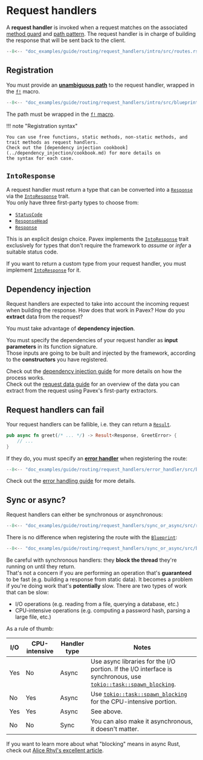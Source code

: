 # Request handlers

A **request handler** is invoked when a request matches on the associated [method guard](method_guards.md) and
[path pattern](path_patterns.md).
The request handler is in charge of building the response that will be sent back to the client.

```rust hl_lines="6"
--8<-- "doc_examples/guide/routing/request_handlers/intro/src/routes.rs"
```

## Registration

You must provide an **[unambiguous path]** to the request handler, wrapped in the [`f!`][f!] macro.

```rust hl_lines="6"
--8<-- "doc_examples/guide/routing/request_handlers/intro/src/blueprint.rs"
```

The path must be wrapped in the [`f!` macro][f!].

!!! note "Registration syntax"

    You can use free functions, static methods, non-static methods, and trait methods as request handlers.
    Check out the [dependency injection cookbook](../dependency_injection/cookbook.md) for more details on
    the syntax for each case.

## `IntoResponse`

A request handler must return a type that can be converted into a [`Response`][Response] via the
[`IntoResponse`][IntoResponse] trait.\
You only have three first-party types to choose from:

- [`StatusCode`][StatusCode]
- [`ResponseHead`][ResponseHead]
- [`Response`][Response]

This is an explicit design choice. Pavex implements the [`IntoResponse`][IntoResponse] trait exclusively for types
that don't require the framework to _assume_ or _infer_ a suitable status code.

If you want to return a custom type from your request handler, you must implement [`IntoResponse`][IntoResponse] for it.

## Dependency injection

Request handlers are expected to take into account the incoming request when building the response. How does that
work in Pavex? How do you **extract** data from the request?

You must take advantage of **dependency injection**.

You must specify the dependencies of your request handler as **input parameters** in its function signature.\
Those inputs are going to be built and injected by the framework, according to the **constructors** you have registered.

Check out the [dependency injection guide](../dependency_injection/index.md) for more details
on how the process works.\
Check out the [request data guide](../request_data/index.md) for an overview of the data you can extract from the request
using Pavex's first-party extractors.

## Request handlers can fail

Your request handlers can be fallible, i.e. they can return a [`Result`][Result].

```rust
pub async fn greet(/* ... */) -> Result<Response, GreetError> {
    // ...
}
```

If they do, you must specify an [**error handler**](../errors/error_handlers.md) when registering the route:

```rust hl_lines="7"
--8<-- "doc_examples/guide/routing/request_handlers/error_handler/src/blueprint.rs"
```

Check out the [error handling guide](../errors/error_handlers.md) for more details.

## Sync or async?

Request handlers can either be synchronous or asynchronous:

```rust
--8<-- "doc_examples/guide/routing/request_handlers/sync_or_async/src/routes.rs"
```

There is no difference when registering the route with the [`Blueprint`][Blueprint]:

```rust
--8<-- "doc_examples/guide/routing/request_handlers/sync_or_async/src/blueprint.rs"
```

Be careful with synchronous handlers: they **block the thread** they're running on until they return.\
That's not a concern if you are performing an operation that's **guaranteed** to be fast
(e.g. building a response from static data).
It becomes a problem if you're doing work that's **potentially** slow.
There are two types of work that can be slow:

- I/O operations (e.g. reading from a file, querying a database, etc.)
- CPU-intensive operations (e.g. computing a password hash, parsing a large file, etc.)

As a rule of thumb:

| I/O | CPU-intensive | Handler type | Notes                                                                                                                              |
| --- | ------------- | ------------ | ---------------------------------------------------------------------------------------------------------------------------------- |
| Yes | No            | Async        | Use async libraries for the I/O portion. If the I/O interface is synchronous, use [`tokio::task::spawn_blocking`][spawn_blocking]. |
| No  | Yes           | Async        | Use [`tokio::task::spawn_blocking`][spawn_blocking] for the CPU-intensive portion.                                                 |
| Yes | Yes           | Async        | See above.                                                                                                                         |
| No  | No            | Sync         | You can also make it asynchronous, it doesn't matter.                                                                              |

If you want to learn more about what "blocking" means in async Rust, check out [Alice Rhyl's excellent article](https://ryhl.io/blog/async-what-is-blocking/).

[Blueprint]: /api_reference/pavex/blueprint/struct.Blueprint.html
[Blueprint::route]: /api_reference/pavex/blueprint/struct.Blueprint.html#method.route
[IntoResponse]: /api_reference/pavex/response/trait.IntoResponse.html
[StatusCode]: /api_reference/pavex/http/struct.StatusCode.html
[Response]: /api_reference/pavex/response/struct.Response.html
[ResponseHead]: /api_reference/pavex/response/struct.ResponseHead.html
[spawn_blocking]: https://docs.rs/tokio/latest/tokio/task/fn.spawn_blocking.html
[f!]: /api_reference/pavex/macro.f.html
[Result]: https://doc.rust-lang.org/std/result/index.html
[unambiguous path]: ../dependency_injection/cookbook.md#unambiguous-paths
